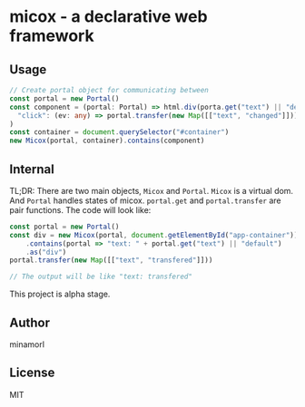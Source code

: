 # micox - a declarative web framework

## Usage

```ts
// Create portal object for communicating between 
const portal = new Portal()
const component = (portal: Portal) => html.div(porta.get("text") || "default").events(
  "click": (ev: any) => portal.transfer(new Map([["text", "changed"]]))
)
const container = document.querySelector("#container")
new Micox(portal, container).contains(component)
```

## Internal

TL;DR: There are two main objects, `Micox` and `Portal`. `Micox` is a virtual dom. And `Portal` handles states of micox. `portal.get` and `portal.transfer` are pair functions.
The code will look like:

```ts
const portal = new Portal()
const div = new Micox(portal, document.getElementById("app-container"))
    .contains(portal => "text: " + portal.get("text") || "default")
    .as("div")
portal.transfer(new Map([["text", "transfered"]]))

// The output will be like "text: transfered"
```

This project is alpha stage.

## Author
minamorl

## License
MIT
